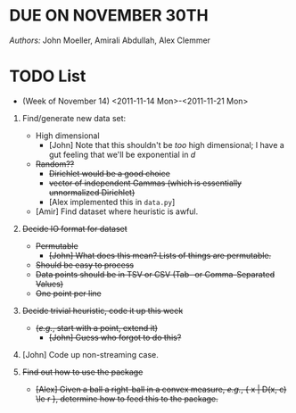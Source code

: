 # DUE ON NOVEMBER 30TH

*Authors:* John Moeller, Amirali Abdullah, Alex Clemmer

# TODO List
* (Week of November 14) 
  <2011-11-14 Mon>-<2011-11-21 Mon>

1. Find/generate new data set:
   * High dimensional
     - [John] Note that this shouldn't be *too* high dimensional; I have a gut feeling that we'll be exponential in $d$
   * ~~Random??~~
     + ~~Dirichlet would be a good choice~~
     + ~~vector of independent Gammas (which is essentially unnormalized Dirichlet)~~
     + [Alex implemented this in `data.py`]
   * [Amir] Find dataset where heuristic is awful.

2. ~~Decide IO format for dataset~~
   * ~~Permutable~~
     - ~~[John] What does this mean? Lists of things are permutable.~~
   * ~~Should be easy to process~~
   * ~~Data points should be in TSV or CSV (Tab- or Comma-Separated Values)~~
   * ~~One point per line~~

3. ~~Decide trivial heuristic, code it up this week~~
   * ~~(*e.g.*, start with a point, extend it)~~
     - ~~[John] Guess who forgot to do this?~~

4. [John] Code up non-streaming case.

5. ~~Find out how to use the package~~
   * ~~[Alex] Given a ball a right-ball in a convex measure, *e.g.*, { x | D(x, c) \le r }, determine how to feed this to the package.~~
